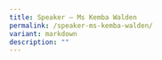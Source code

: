 ```yaml
---
title: Speaker – Ms Kemba Walden
permalink: /speaker-ms-kemba-walden/
variant: markdown
description: ""
---
```

